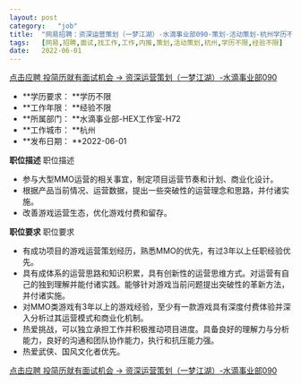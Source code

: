 ```yaml
---
layout:	post
category:	"job"
title:	"网易招聘：资深运营策划（一梦江湖）-水滴事业部090-策划-活动策划-杭州学历不限经验不限"
tags:	[网易,招聘,面试,找工作,工作,内推,策划,活动策划,杭州,学历不限,经验不限]
date:	2022-06-01
---
```


[点击应聘 投简历就有面试机会 -> 资深运营策划（一梦江湖）-水滴事业部090](http://mobile.bole.netease.com/bole/boleDetail?id=38727&employeeId=346f03c3cda5f04c&key=all)



- **学历要求： **学历不限
- **工作年限： **经验不限
- **所属部门： **水滴事业部-HEX工作室-H72
- **工作城市： **杭州
- **发布日期： **2022-06-01



**职位描述**
职位描述
- 参与大型MMO运营的相关事宜，制定项目运营节奏和计划、商业化设计。
- 根据产品当前情况、运营数据，提出一些突破性的运营理念和思路，并付诸实施。
- 改善游戏运营生态，优化游戏付费和留存。




**职位要求**
职位要求
- 有成功项目的游戏运营策划经历，熟悉MMO的优先，有过3年以上任职经验优先。
- 具有成体系的运营思路和知识积累，具有创新性的运营思维方式。对运营有自己的独到理解并能付诸实践。能够针对游戏当前问题提出突破性的革新方法，并付诸实施。
- 对MMO类游戏有3年以上的游戏经验，至少有一款游戏具有深度付费体验并深入分析过其运营模式和商业化机制。
- 热爱挑战，可以独立承担工作并积极推动项目进度。具备良好的理解力与分析能力，良好的沟通和团队协作能力，执行和抗压能力强。
- 热爱武侠、国风文化者优先。



[点击应聘 投简历就有面试机会 -> 资深运营策划（一梦江湖）-水滴事业部090](http://mobile.bole.netease.com/bole/boleDetail?id=38727&employeeId=346f03c3cda5f04c&key=all)
